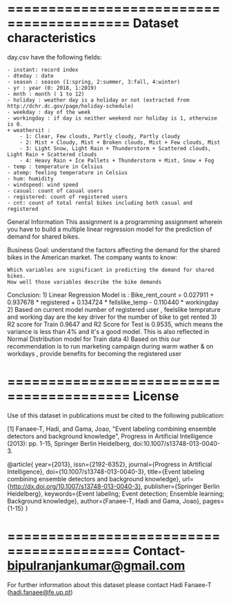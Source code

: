 =========================================
Dataset characteristics
=========================================	
day.csv have the following fields:
	
	- instant: record index
	- dteday : date
	- season : season (1:spring, 2:summer, 3:fall, 4:winter)
	- yr : year (0: 2018, 1:2019)
	- mnth : month ( 1 to 12)
	- holiday : weather day is a holiday or not (extracted from http://dchr.dc.gov/page/holiday-schedule)
	- weekday : day of the week
	- workingday : if day is neither weekend nor holiday is 1, otherwise is 0.
	+ weathersit : 
		- 1: Clear, Few clouds, Partly cloudy, Partly cloudy
		- 2: Mist + Cloudy, Mist + Broken clouds, Mist + Few clouds, Mist
		- 3: Light Snow, Light Rain + Thunderstorm + Scattered clouds, Light Rain + Scattered clouds
		- 4: Heavy Rain + Ice Pallets + Thunderstorm + Mist, Snow + Fog
	- temp : temperature in Celsius
	- atemp: feeling temperature in Celsius
	- hum: humidity
	- windspeed: wind speed
	- casual: count of casual users
	- registered: count of registered users
	- cnt: count of total rental bikes including both casual and registered

General Information
This assignment is a programming assignment wherein you have to build a multiple linear regression model 
for the prediction of demand for shared bikes. 

Business Goal:
understand the factors affecting the demand for the shared bikes in the American market. 
The company wants to know:

	Which variables are significant in predicting the demand for shared bikes.
	How well those variables describe the bike demands

Conclusion:
	1) Linear Regression Model is : Bike_rent_count = 0.027911 + 0.937678 * registered + 0.134724 * fellslike_temp - 0.110440 * workingday
	2) Based on current model number of registered user , feelslike temprature and working day are the key driver for the number of bike to get rented
	3) R2 score  for Train 0.9647 and R2 Score for Test is 0.9535, which means the variance is less than 4% and it's a good model. This is also reflected in Normal Distribution model for Train data
	4) Based on this our recommendation is to run marketing campaign during warm wather & on workdays , provide benefits for becoming the registered user

=========================================
License
=========================================
Use of this dataset in publications must be cited to the following publication:

[1] Fanaee-T, Hadi, and Gama, Joao, "Event labeling combining ensemble detectors and background knowledge", Progress in Artificial Intelligence (2013): pp. 1-15, Springer Berlin Heidelberg, doi:10.1007/s13748-013-0040-3.

@article{
	year={2013},
	issn={2192-6352},
	journal={Progress in Artificial Intelligence},
	doi={10.1007/s13748-013-0040-3},
	title={Event labeling combining ensemble detectors and background knowledge},
	url={http://dx.doi.org/10.1007/s13748-013-0040-3},
	publisher={Springer Berlin Heidelberg},
	keywords={Event labeling; Event detection; Ensemble learning; Background knowledge},
	author={Fanaee-T, Hadi and Gama, Joao},
	pages={1-15}
}


=========================================
Contact- bipulranjankumar@gmail.com
=========================================
	
For further information about this dataset please contact Hadi Fanaee-T (hadi.fanaee@fe.up.pt)
